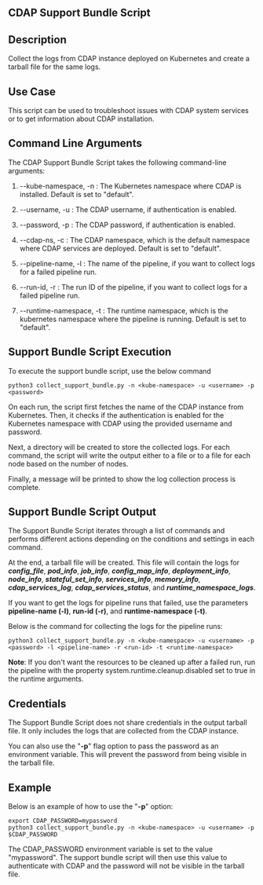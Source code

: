 **CDAP Support Bundle Script**
------------------------------

**Description**
---------------

Collect the logs from CDAP instance deployed on Kubernetes and create a tarball file for the same logs. 

**Use Case** 
-------------

This script can be used to troubleshoot issues with CDAP system services or to get information about CDAP installation. 

**Command Line Arguments**
--------------------------

The CDAP Support Bundle Script takes the following command-line arguments:

1. --kube-namespace, -n : The Kubernetes namespace where CDAP is installed. Default is set to "default".

2. --username, -u : The CDAP username, if authentication is enabled.

3. --password, -p : The CDAP password, if authentication is enabled.

4. --cdap-ns, -c : The CDAP namespace, which is the default namespace where CDAP services are deployed. Default is set to "default".

5. --pipeline-name, -l : The name of the pipeline, if you want to collect logs for a failed pipeline run.

6. --run-id, -r : The run ID of the pipeline, if you want to collect logs for a failed pipeline run.

7. --runtime-namespace, -t : The runtime namespace, which is the kubernetes namespace where the pipeline is running. Default is set to "default".

**Support Bundle Script Execution**
-----------------------------------

To execute the support bundle script, use the below command

`python3 collect_support_bundle.py -n <kube-namespace> -u <username> -p <password>`

On each run, the script first fetches the name of the CDAP instance from Kubernetes. Then, it checks if the authentication is enabled for the Kubernetes namespace with CDAP using the provided username and password. 

Next, a directory will be created to store the collected logs. For each command, the script will write the output either to a file or to a file for each node based on the number of nodes.

Finally, a message will be printed to show the log collection process is complete. 

**Support Bundle Script Output**
--------------------------------

The Support Bundle Script iterates through a list of commands and performs different actions depending on the conditions and settings in each command.

At the end, a tarball file will be created. This file will contain the logs for _**config_file**_, _**pod_info**_, _**job_info**_, _**config_map_info**_, _**deployment_info**_, _**node_info**_, _**stateful_set_info**_, _**services_info**_, _**memory_info**_, _**cdap_services_log**_, _**cdap_services_status**_, and _**runtime_namespace_logs**_.

If you want to get the logs for pipeline runs that failed, use the parameters **pipeline-name (-l)**, **run-id (-r)**, and **runtime-namespace (-t)**. 

Below is the command for collecting the logs for the pipeline runs:

`python3 collect_support_bundle.py -n <kube-namespace> -u <username> -p <password> -l <pipeline-name> -r <run-id> -t <runtime-namespace>`

**Note**: If you don't want the resources to be cleaned up after a failed run, run the pipeline with the property system.runtime.cleanup.disabled set to true in the runtime arguments.


**Credentials**
---------------

The Support Bundle Script does not share credentials in the output tarball file. It only includes the logs that are collected from the CDAP instance. 

You can also use the "**-p**" flag option to pass the password as an environment variable. This will prevent the password from being visible in the tarball file. 

**Example**
-----------

Below is an example of how to use the "**-p**" option:  

`export CDAP_PASSWORD=mypassword`  
`python3 collect_support_bundle.py -n <kube-namespace> -u <username> -p $CDAP_PASSWORD`

The CDAP_PASSWORD environment variable is set to the value "mypassword". The support bundle script will then use this value to authenticate with CDAP and the password will not be visible in the tarball file.
